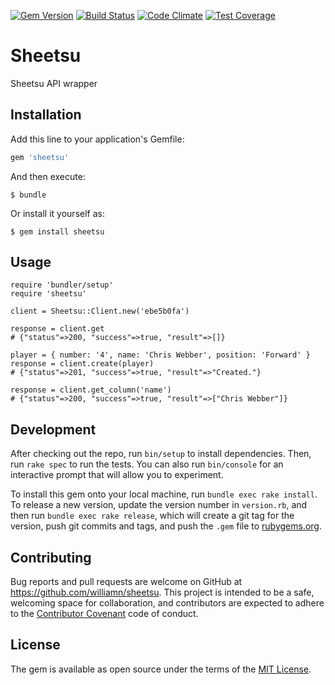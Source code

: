 [![Gem Version](https://badge.fury.io/rb/sheetsu.svg)](https://badge.fury.io/rb/sheetsu)
[![Build Status](https://travis-ci.org/williamn/sheetsu.svg?branch=master)](https://travis-ci.org/williamn/sheetsu)
[![Code Climate](https://codeclimate.com/github/williamn/sheetsu/badges/gpa.svg)](https://codeclimate.com/github/williamn/sheetsu)
[![Test Coverage](https://codeclimate.com/github/williamn/sheetsu/badges/coverage.svg)](https://codeclimate.com/github/williamn/sheetsu/coverage)

# Sheetsu

Sheetsu API wrapper

## Installation

Add this line to your application's Gemfile:

```ruby
gem 'sheetsu'
```

And then execute:

    $ bundle

Or install it yourself as:

    $ gem install sheetsu

## Usage

    require 'bundler/setup'
    require 'sheetsu'

    client = Sheetsu::Client.new('ebe5b0fa')

    response = client.get
    # {"status"=>200, "success"=>true, "result"=>[]}

    player = { number: '4', name: 'Chris Webber', position: 'Forward' }
    response = client.create(player)
    # {"status"=>201, "success"=>true, "result"=>"Created."}

    response = client.get_column('name')
    # {"status"=>200, "success"=>true, "result"=>["Chris Webber"]}

## Development

After checking out the repo, run `bin/setup` to install dependencies. Then, run `rake spec` to run the tests. You can also run `bin/console` for an interactive prompt that will allow you to experiment.

To install this gem onto your local machine, run `bundle exec rake install`. To release a new version, update the version number in `version.rb`, and then run `bundle exec rake release`, which will create a git tag for the version, push git commits and tags, and push the `.gem` file to [rubygems.org](https://rubygems.org).

## Contributing

Bug reports and pull requests are welcome on GitHub at https://github.com/williamn/sheetsu. This project is intended to be a safe, welcoming space for collaboration, and contributors are expected to adhere to the [Contributor Covenant](http://contributor-covenant.org) code of conduct.


## License

The gem is available as open source under the terms of the [MIT License](http://opensource.org/licenses/MIT).
